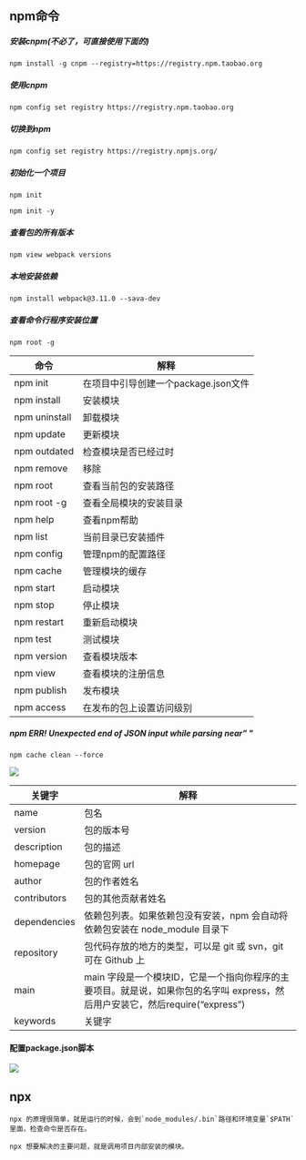 ## npm命令

##### 安装cnpm(不必了，可直接使用下面的)

`npm install -g cnpm --registry=https://registry.npm.taobao.org`

##### 使用cnpm

`npm config set registry https://registry.npm.taobao.org`

##### 切换到npm

`npm config set registry https://registry.npmjs.org/`

##### 初始化一个项目

`npm init`

`npm init -y`

##### 查看包的所有版本

`npm view webpack versions`

##### 本地安装依赖

`npm install webpack@3.11.0 --sava-dev`

##### 查看命令行程序安装位置

`npm root -g`





<table>
<thead>
<tr>
  <th>命令</th>
  <th>解释</th>
</tr>
</thead>
<tbody><tr>
  <td>npm init</td>
  <td>在项目中引导创建一个package.json文件</td>
</tr>
<tr>
  <td>npm install</td>
  <td>安装模块</td>
</tr>
<tr>
  <td>npm uninstall</td>
  <td>卸载模块</td>
</tr>
<tr>
  <td>npm update</td>
  <td>更新模块</td>
</tr>
<tr>
  <td>npm outdated</td>
  <td>检查模块是否已经过时</td>
</tr>
<tr>
  <td>npm remove</td>
  <td>移除</td>
</tr>
<tr>
  <td>npm root</td>
  <td>查看当前包的安装路径</td>
</tr>
<tr>
  <td>npm root -g</td>
  <td>查看全局模块的安装目录</td>
</tr>
<tr>
  <td>npm help</td>
  <td>查看npm帮助</td>
</tr>
<tr>
  <td>npm list</td>
  <td>当前目录已安装插件</td>
</tr>
<tr>
  <td>npm config</td>
  <td>管理npm的配置路径</td>
</tr>
<tr>
  <td>npm cache</td>
  <td>管理模块的缓存</td>
</tr>
<tr>
  <td>npm start</td>
  <td>启动模块</td>
</tr>
<tr>
  <td>npm stop</td>
  <td>停止模块</td>
</tr>
<tr>
  <td>npm restart</td>
  <td>重新启动模块</td>
</tr>
<tr>
  <td>npm test</td>
  <td>测试模块</td>
</tr>
<tr>
  <td>npm version</td>
  <td>查看模块版本</td>
</tr>
<tr>
  <td>npm view</td>
  <td>查看模块的注册信息</td>
</tr>
<tr>
  <td>npm publish</td>
  <td>发布模块</td>
</tr>
<tr>
  <td>npm access</td>
  <td>在发布的包上设置访问级别</td>
</tr>
</tbody></table>

##### npm ERR! Unexpected end of JSON input while parsing near" "

`npm cache clean --force`

<img src='http://47.103.65.182/images/DOAX-VenusVacation_190416_225803.jpg' />

<table>
<thead>
<tr>
  <th>关键字</th>
  <th>解释</th>
</tr>
</thead>
<tbody><tr>
  <td>name</td>
  <td>包名</td>
</tr>
<tr>
  <td>version</td>
  <td>包的版本号</td>
</tr>
<tr>
  <td>description</td>
  <td>包的描述</td>
</tr>
<tr>
  <td>homepage</td>
  <td>包的官网 url</td>
</tr>
<tr>
  <td>author</td>
  <td>包的作者姓名</td>
</tr>
<tr>
  <td>contributors</td>
  <td>包的其他贡献者姓名</td>
</tr>
<tr>
  <td>dependencies</td>
  <td>依赖包列表。如果依赖包没有安装，npm 会自动将依赖包安装在 node_module 目录下</td>
</tr>
<tr>
  <td>repository</td>
  <td>包代码存放的地方的类型，可以是 git 或 svn，git 可在 Github 上</td>
</tr>
<tr>
  <td>main</td>
  <td>main 字段是一个模块ID，它是一个指向你程序的主要项目。就是说，如果你包的名字叫 express，然后用户安装它，然后require(“express”)</td>
</tr>
<tr>
  <td>keywords</td>
  <td>关键字</td>
</tr>
</tbody></table>



#### 配置package.json脚本

<img src="https://upload-images.jianshu.io/upload_images/5743293-cf15a8abbbf0524d.png?imageMogr2/auto-orient/strip%7CimageView2/2/w/842/format/webp"/>

## npx

```
npx 的原理很简单，就是运行的时候，会到`node_modules/.bin`路径和环境变量`$PATH`里面，检查命令是否存在。
```

```
npx 想要解决的主要问题，就是调用项目内部安装的模块。
```



